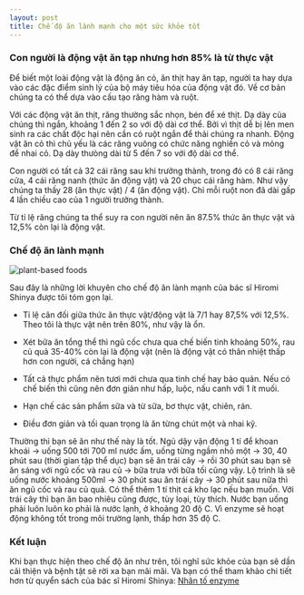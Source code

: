 ```yaml
---
layout: post
title: Chế độ ăn lành mạnh cho một sức khỏe tốt
---
```


### Con người là động vật ăn tạp nhưng hơn 85% là từ thực vật



Để biết một loài động vật là động ăn cỏ, ăn thịt hay ăn tạp, người ta hay dựa vào các đặc điểm sinh lý của bộ máy tiêu hóa của động vật đó. Về cơ bản chúng ta có thể dựa vào cấu tạo răng hàm và ruột.

Với các động vật ăn thịt, răng thường sắc nhọn, bén để xé thịt. Dạ dày của chúng thì ngắn, khoảng 1 đến 2 so với độ dài cơ thể. Bởi vì thịt dễ bị lên men sinh ra các chất độc hại nên cần có ruột ngắn để thải chúng ra nhanh. Động vật ăn cỏ thì chủ yếu là các răng vuông có chức năng nghiền cỏ và mỏng để nhai cỏ. Dạ dày thưòng dài từ 5 đến 7 so với độ dài cơ thể.

Con người có tất cả 32 cái răng sau khi trưởng thành, trong đó có 8 cái răng cửa, 4 cái răng nanh (thức ăn động vật) và 20 chục cái răng hàm. Như vậy chúng ta thấy 28 (ăn thực vật) / 4 (ăn động vật). Chỉ mỗi ruột non đã dài gấp 4 lần chiều cao của 1 người trưởng thành.

Từ tỉ lệ răng chúng ta thể suy ra con người nên ăn 87.5% thức ăn thực vật và 12,5% còn lại là động vật.

### Chế độ ăn lành mạnh

![plant-based foods](https://c1.staticflickr.com/3/2571/33103817476_3b53ab2543_b.jpg "thức ăn thực vật")

Sau đây là những lời khuyên cho chế độ ăn lành mạnh của bác sĩ Hiromi Shinya được tôi tóm gọn lại.

* Tỉ lệ cân đối giữa thức ăn thực vật/động vật là 7/1 hay 87,5% với 12,5%. Theo tôi là thực vật nên trên 80%, như vậy là ổn.

* Xét bữa ăn tổng thể thì ngũ cốc chưa qua chế biến tinh khoảng 50%, rau củ quả 35-40% còn lại là động vật (nên là động vật có thân nhiệt thấp hơn con người, cá chẳng hạn)

* Tất cả thực phẩm nên tươi mới chưa qua tinh chế hay bảo quản. Nếu có chế biến thì cũng nên đơn giản như hấp, luộc, nấu canh với 1 ít muối.

* Hạn chế các sản phẩm sữa và từ sữa, bơ thực vật, chiên, rán.

* Điều đơn giản và tối quan trọng là ăn từng chút một và nhai kỹ.

Thường thì bạn sẽ ăn như thế này là tốt. Ngủ dậy vận động 1 tí để khoan khoái -> uống 500 tới 700 ml nước ấm, uống từng ngầm nhỏ một -> 30, 40 phút sau (thời gian tập thể dục) bạn sẽ ăn trái cây -> rồi 30 phút sau bạn sẽ ăn sáng với ngũ cốc và rau củ -> bữa trưa với bữa tối cũng vậy. Lộ trình là sẽ uống nước khoảng 500ml -> 30 phút sau ăn trái cây -> 30 phút sau nữa thì ăn ngũ cốc và rau củ quả. Có thể thêm 1 tí thịt cá kho lạc nếu bạn muốn. Với trái cây thì bạn ăn bao nhiêu cũng được, tùy loại, tùy thích.
Nước bạn uống phải luôn luôn ko phải là nước lạnh, ở khoảng 20 độ C. Vì enzyme sẽ hoạt động không tốt trong môi trường lạnh, thấp hơn 35 độ C.

### Kết luận

Khi bạn thực hiện theo chế độ ăn như trên, tôi nghĩ sức khỏe của bạn sẽ dần cải thiện và bệnh tật sẽ rời xa bạn mãi mãi. Và bạn có thể tham khảo chi tiết hơn từ quyển sách của bác sĩ Hiromi Shinya: [Nhân tố enzyme](https://tiki.vn/nhan-to-enzyme-p290549.html)
